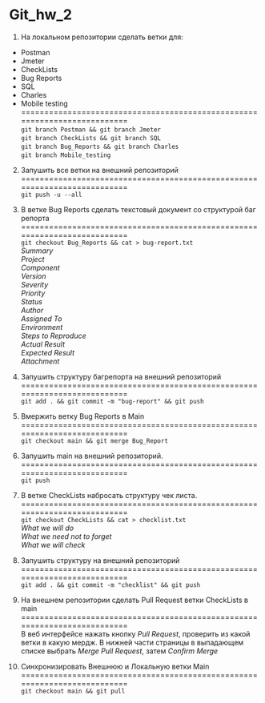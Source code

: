 # Git_hw_2

1. На локальном репозитории сделать ветки для:  
- Postman  
- Jmeter  
- CheckLists  
- Bug Reports  
- SQL  
- Charles  
- Mobile testing  
==========================================================================  
`git branch Postman && git branch Jmeter`  
`git branch CheckLists && git branch SQL`  
`git branch Bug_Reports && git branch Charles`  
`git branch Mobile_testing`
2. Запушить все ветки на внешний репозиторий  
==========================================================================  
	`git push -u --all`

3. В ветке Bug Reports сделать текстовый документ со структурой баг репорта  
==========================================================================  
	`git checkout Bug_Reports && cat > bug-report.txt`  
*Summary  
Project  
Component  
Version  
Severity  
Priority  
Status  
Author  
Assigned To  
Environment  
Steps to Reproduce  
Actual Result  
Expected Result  
Attachment*

4. Запушить структуру багрепорта на внешний репозиторий  
==========================================================================  
	`git add . && git commit -m "bug-report" && git push`  

5. Вмержить ветку Bug Reports в Main  
==========================================================================  
	`git checkout main && git merge Bug_Report`  

6. Запушить main на внешний репозиторий.  
==========================================================================  
	`git push`  

7. В ветке CheckLists набросать структуру чек листа.  
==========================================================================  
	`git checkout CheckLists && cat > checklist.txt`  
	*What we will do  
	What we need not to forget  
	What we will check*
	
8. Запушить структуру на внешний репозиторий  
==========================================================================  
	`git add . && git commit -m "checklist" && git push`
	
9. На внешнем репозитории сделать Pull Request ветки CheckLists в main  
==========================================================================  
	В веб интерфейсе нажать кнопку *Pull Request*, прoверить из какой
	ветки в какую мердж. В нижней части страницы в выпадающем списке выбрать
	*Merge Pull Request*, затем *Confirm Merge*
	
10. Синхронизировать Внешнюю и Локальную ветки Main  
==========================================================================  
	`git checkout main && git pull`
